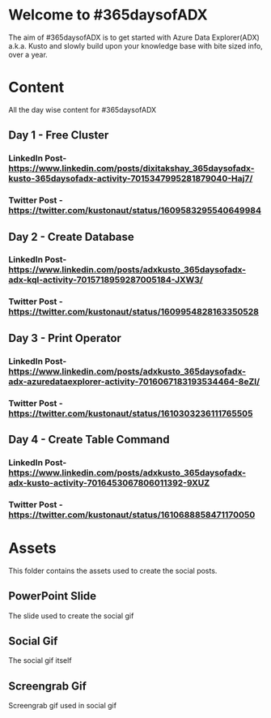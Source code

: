 # Welcome to #365daysofADX

The aim of #365daysofADX is to get started with Azure Data Explorer(ADX) a.k.a. Kusto and slowly build upon your knowledge base with bite sized info, over a year.


# Content

All the day wise content for #365daysofADX

## Day 1 - Free Cluster

### LinkedIn Post- https://www.linkedin.com/posts/dixitakshay_365daysofadx-kusto-365daysofadx-activity-7015347995281879040-Haj7/

### Twitter Post - https://twitter.com/kustonaut/status/1609583295540649984

## Day 2 - Create Database

### LinkedIn Post- https://www.linkedin.com/posts/adxkusto_365daysofadx-adx-kql-activity-7015718959287005184-JXW3/

### Twitter Post - https://twitter.com/kustonaut/status/1609954828163350528

## Day 3 - Print Operator

### LinkedIn Post- https://www.linkedin.com/posts/adxkusto_365daysofadx-adx-azuredataexplorer-activity-7016067183193534464-8eZl/

### Twitter Post - https://twitter.com/kustonaut/status/1610303236111765505

## Day 4 - Create Table Command

### LinkedIn Post- https://www.linkedin.com/posts/adxkusto_365daysofadx-adx-kusto-activity-7016453067806011392-9XUZ

### Twitter Post - https://twitter.com/kustonaut/status/1610688858471170050

# Assets

This folder contains the assets used to create the social posts.



## PowerPoint Slide

The slide used to create the social gif

## Social Gif

The social gif itself

## Screengrab Gif

Screengrab gif used in social gif

